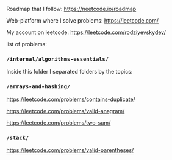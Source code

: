 Roadmap that I follow:
https://neetcode.io/roadmap

Web-platform where I solve problems:
https://leetcode.com/

My account on leetcode:
https://leetcode.com/rodziyevskydev/

list of problems:


### `/internal/algorithms-essentials/`
Inside this folder I separated folders by the topics:
### `/arrays-and-hashing/`
https://leetcode.com/problems/contains-duplicate/

https://leetcode.com/problems/valid-anagram/

https://leetcode.com/problems/two-sum/

### `/stack/`
https://leetcode.com/problems/valid-parentheses/